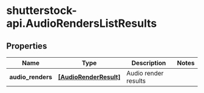 # shutterstock-api.AudioRendersListResults

## Properties
Name | Type | Description | Notes
------------ | ------------- | ------------- | -------------
**audio_renders** | [**[AudioRenderResult]**](AudioRenderResult.md) | Audio render results | 


